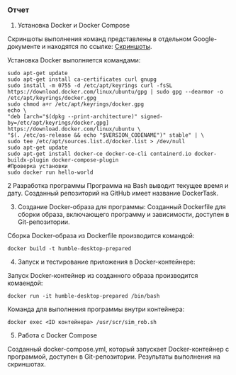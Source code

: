 ### Отчет

1. Установка Docker и Docker Compose

Скриншоты выполнения команд представлены в отдельном Google-документе и находятся по ссылке:
[Скриншоты](https://docs.google.com/document/d/15sAQeca-tULCGYoqG9gRVbzDTuU2LVs1jsO7y47i8Vk/edit?usp=sharing).

Установка Docker выполняется командами:

```
sudo apt-get update
sudo apt-get install ca-certificates curl gnupg
sudo install -m 0755 -d /etc/apt/keyrings curl -fsSL https://download.docker.com/linux/ubuntu/gpg | sudo gpg --dearmor -o /etc/apt/keyrings/docker.gpg
sudo chmod a+r /etc/apt/keyrings/docker.gpg
echo \
"deb [arch="$(dpkg --print-architecture)" signed-by=/etc/apt/keyrings/docker.gpg] https://download.docker.com/linux/ubuntu \
"$(. /etc/os-release && echo "$VERSION_CODENAME")" stable" | \
sudo tee /etc/apt/sources.list.d/docker.list > /dev/null
sudo apt-get update
sudo apt-get install docker-ce docker-ce-cli containerd.io docker-buildx-plugin docker-compose-plugin
#Проверка установки
sudo docker run hello-world
```


2 Разработка программы
Программа на Bash выводит текущее время и дату. 
Созданный репозиторий на GitHub имеет название DockerTask.


3. Создание Docker-образа для программы:
Созданный Dockerfile для сборки образа, включающего программу и зависимости, доступен в Git-репозитории.

Сборка Docker-образа из Dockerfile производится командой:

```docker build -t humble-desktop-prepared ```


4. Запуск и тестирование приложения в Docker-контейнере:

Запуск Docker-контейнер из созданного образа производится комаендой:

```docker run -it humble-desktop-prepared /bin/bash```

Команда для выполнения программы внутри контейнера:

```docker exec <ID контейнера> /usr/scr/sim_rob.sh```


5. Работа с Docker Compose

Созданный docker-compose.yml, который запускает Docker-контейнер с программой, доступен в Git-репозитории.
Результаты выполнения на скриншотах.



